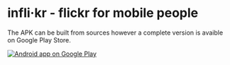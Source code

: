 infli·kr - flickr for mobile people
===============

The APK can be built from sources however a complete version is avaible on Google Play Store.

<a href="https://play.google.com/store/apps/details?id=kr.infli">
  <img alt="Android app on Google Play"
       src="https://developer.android.com/images/brand/en_app_rgb_wo_60.png" />
</a>
